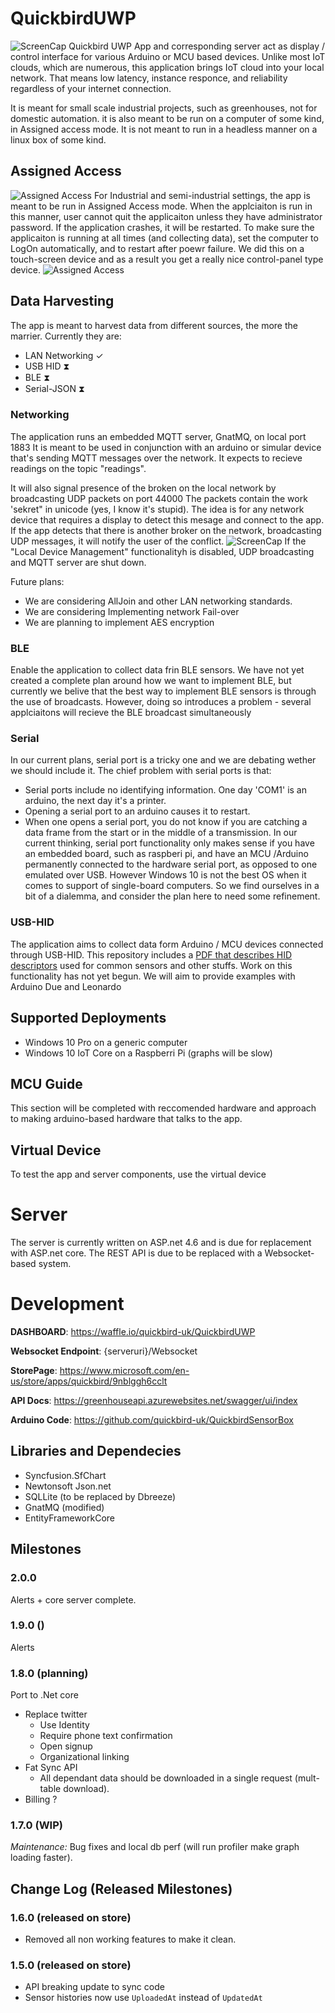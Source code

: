 # QuickbirdUWP
![ScreenCap](Images/MainScreenshot.PNG)
Quickbird UWP App and corresponding server act as display / control interface for various Arduino or MCU based devices. 
Unlike most IoT clouds, which are numerous, this application brings IoT cloud into your local network. That means low latency, 
instance responce, and reliability regardless of your internet connection. 

It is meant for small scale industrial projects, such as greenhouses, not for domestic automation. 
it is also meant to be run on a computer of some kind, in Assigned access mode.
It is not meant to run in a headless manner on a linux box of some kind.

## Assigned Access
![Assigned Access](Images/AssignedAccess.PNG)
For Industrial and semi-industrial settings, the app is meant to be run in Assigned Access mode.
When the applciaiton is run in this manner, user cannot quit the applicaiton unless they have administrator password. 
If the application crashes, it will be restarted. To make sure the applicaiton is running at all times
(and collecting data), set the computer to LogOn automatically, and to restart after poewr failure.
We did this on a touch-screen device and as a result you get a really nice control-panel type device.
![Assigned Access](Images/TouchscreenApp.jpg)

## Data Harvesting
The app is meant to harvest data from different sources, the more the marrier. Currently they are: 
* LAN Networking	✓
* USB HID			⧗
* BLE 				⧗
* Serial-JSON		⧗

### Networking 
The application runs an embedded MQTT server, GnatMQ, on local port 1883 
It is meant to be used in conjunction with an arduino or simular device that's sending MQTT messages over the network. 
It expects to recieve readings on the topic "readings". 

It will also signal presence of the broken on the local network by broadcasting UDP packets on port 44000
The packets contain the work 'sekret" in unicode (yes, I know it's stupid). The idea is for any network device
that requires a display to detect this mesage and connect to the app.
If the app detects that there is another broker on the network, broadcasting UDP messages, it will notify the user of the conflict.
![ScreenCap](Images/LocalBroker.PNG)
If the "Local Device Management" functionalityh is disabled, UDP broadcasting and MQTT server are shut down.

Future plans: 
* We are considering AllJoin and other LAN networking standards.
* We are considering Implementing network Fail-over 
* We are planning to implement AES encryption

### BLE 
Enable the application to collect data frin BLE sensors. 
We have not yet created a complete plan around how we want to implement BLE, but currently we belive that 
the best way to implement BLE sensors is through the use of broadcasts. 
However, doing so introduces a problem - several applciaitons will recieve the BLE 
broadcast simultaneously

### Serial
In our current plans, serial port is a tricky one and we are debating wether we should include it. 
The chief problem with serial ports is that: 
* Serial ports include no identifying information. One day 'COM1' is an arduino, the next day it's a printer.
* Opening a serial port to an arduino causes it to restart.
* When one opens a serial port, you do not know if you are catching a data frame from the start or in the middle of a transmission.
In our current thinking, serial port functionality only makes sense if you have an embedded board, such as raspberi pi, and have an MCU /Arduino
permanently connected to the hardware serial port, as opposed to one emulated over USB. However Windows 10 is not the best OS when it comes to 
support of single-board computers. So we find ourselves in a bit of a dialemma, and consider the plan here to need some refinement. 

### USB-HID
The application aims to collect data form Arduino / MCU devices connected through USB-HID. 
This repository includes a [PDF that describes HID descriptors](/docs/USB_HID2.pdf) 
used for common sensors and other stuffs. 
Work on this functionality has not yet begun. We will aim to provide examples with Arduino Due and Leonardo

## Supported Deployments
* Windows 10 Pro on a generic computer 
* Windows 10 IoT Core on a Raspberri Pi (graphs will be slow) 

## MCU Guide
This section will be completed with reccomended hardware and approach to making arduino-based hardware that talks to the app. 

## Virtual Device
To test the app and server components, use the virtual device

# Server
The server is currently written on ASP.net 4.6 and is due for replacement with ASP.net core. 
The REST API is due to be replaced with a Websocket-based system. 

# Development 

__DASHBOARD__: https://waffle.io/quickbird-uk/QuickbirdUWP

__Websocket Endpoint__: {serveruri}/Websocket

__StorePage__: https://www.microsoft.com/en-us/store/apps/quickbird/9nblggh6cclt

__API Docs__: https://greenhouseapi.azurewebsites.net/swagger/ui/index

__Arduino Code__: https://github.com/quickbird-uk/QuickbirdSensorBox 

## Libraries and Dependecies
* Syncfusion.SfChart
* Newtonsoft Json.net
* SQLLite (to be replaced by Dbreeze) 
* GnatMQ (modified)
* EntityFrameworkCore

## Milestones

### 2.0.0

Alerts + core server complete.

### 1.9.0 ()

Alerts

### 1.8.0 (planning)

Port to .Net core

* Replace twitter
    * Use Identity
    * Require phone text confirmation
    * Open signup
    * Organizational linking
* Fat Sync API
    * All dependant data should be downloaded in a single request (mult-table download). 
* Billing ?

### 1.7.0 (WIP)

_Maintenance:_ Bug fixes and local db perf (will run profiler make graph loading faster).


## Change Log (Released Milestones)

### 1.6.0 (released on store)

* Removed all non working features to make it clean.

### 1.5.0 (released on store)

* API breaking update to sync code
* Sensor histories now use `UploadedAt` instead of `UpdatedAt`
